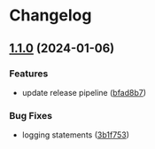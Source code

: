 # Changelog

## [1.1.0](https://github.com/Megabytemb/ha-facebook-messenger/compare/v1.0.0...1.1.0) (2024-01-06)


### Features

* update release pipeline ([bfad8b7](https://github.com/Megabytemb/ha-facebook-messenger/commit/bfad8b7dbc0f182985404774f560f73644987fa6))


### Bug Fixes

* logging statements ([3b1f753](https://github.com/Megabytemb/ha-facebook-messenger/commit/3b1f753c2cec184a4c148d0ca575e5763acf3239))
